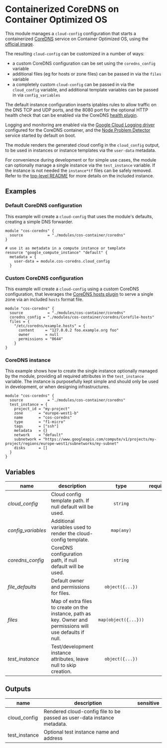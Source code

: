 # Containerized CoreDNS on Container Optimized OS

This module manages a `cloud-config` configuration that starts a containerized [CoreDNS](https://coredns.io/) service on Container Optimized OS, using the [official image](https://hub.docker.com/r/coredns/coredns/).

The resulting `cloud-config` can be customized in a number of ways:

- a custom CoreDNS configuration can be set using the `coredns_config` variable
- additional files (eg for hosts or zone files) can be passed in via the `files` variable
- a completely custom `cloud-config` can be passed in via the `cloud_config` variable, and additional template variables can be passed in via `config_variables`

The default instance configuration inserts iptables rules to allow traffic on the DNS TCP and UDP ports, and the 8080 port for the optional HTTP health check that can be enabled via the CoreDNS [health plugin](https://coredns.io/plugins/health/).

Logging and monitoring are enabled via the [Google Cloud Logging driver](https://docs.docker.com/config/containers/logging/gcplogs/) configured for the CoreDNS container, and the [Node Problem Detector](https://cloud.google.com/container-optimized-os/docs/how-to/monitoring) service started by default on boot.

The module renders the generated cloud config in the `cloud_config` output, to be used in instances or instance templates via the `user-data` metadata.

For convenience during development or for simple use cases, the module can optionally manage a single instance via the `test_instance` variable. If the instance is not needed the `instance*tf` files can be safely removed. Refer to the [top-level README](../README.md) for more details on the included instance.

## Examples

### Default CoreDNS configuration

This example will create a `cloud-config` that uses the module's defaults, creating a simple DNS forwarder.

```hcl
module "cos-coredns" {
  source           = "./modules/cos-container/coredns"
}

# use it as metadata in a compute instance or template
resource "google_compute_instance" "default" {
  metadata = {
    user-data = module.cos-coredns.cloud_config
  }
```

### Custom CoreDNS configuration

This example will create a `cloud-config` using a custom CoreDNS configuration, that leverages the [CoreDNS hosts plugin]() to serve a single zone via an included `hosts` format file.

```hcl
module "cos-coredns" {
  source           = "./modules/cos-container/coredns"
  coredns_config = "./modules/cos-container/coredns/Corefile-hosts"
  files = {
    "/etc/coredns/example.hosts" = {
      content     = "127.0.0.2 foo.example.org foo"
      owner       = null
      permissions = "0644"
    }
}
```

### CoreDNS instance

This example shows how to create the single instance optionally managed by the module, providing all required attributes in the `test_instance` variable. The instance is purposefully kept simple and should only be used in development, or when designing infrastructures.

```hcl
module "cos-coredns" {
  source           = "./modules/cos-container/coredns"
  test_instance = {
    project_id = "my-project"
    zone       = "europe-west1-b"
    name       = "cos-coredns"
    type       = "f1-micro"
    tags       = ["ssh"]
    metadata   = {}
    network    = "default"
    subnetwork = "https://www.googleapis.com/compute/v1/projects/my-project/regions/europe-west1/subnetworks/my-subnet"
    disks      = []
  }
}
```

<!-- BEGIN TFDOC -->
## Variables

| name | description | type | required | default |
|---|---|:---: |:---:|:---:|
| *cloud_config* | Cloud config template path. If null default will be used. | <code title="">string</code> |  | <code title="">null</code> |
| *config_variables* | Additional variables used to render the cloud-config template. | <code title="map&#40;any&#41;">map(any)</code> |  | <code title="">{}</code> |
| *coredns_config* | CoreDNS configuration path, if null default will be used. | <code title="">string</code> |  | <code title="">null</code> |
| *file_defaults* | Default owner and permissions for files. | <code title="object&#40;&#123;&#10;owner       &#61; string&#10;permissions &#61; string&#10;&#125;&#41;">object({...})</code> |  | <code title="&#123;&#10;owner       &#61; &#34;root&#34;&#10;permissions &#61; &#34;0644&#34;&#10;&#125;">...</code> |
| *files* | Map of extra files to create on the instance, path as key. Owner and permissions will use defaults if null. | <code title="map&#40;object&#40;&#123;&#10;content     &#61; string&#10;owner       &#61; string&#10;permissions &#61; string&#10;&#125;&#41;&#41;">map(object({...}))</code> |  | <code title="">{}</code> |
| *test_instance* | Test/development instance attributes, leave null to skip creation. | <code title="object&#40;&#123;&#10;project_id &#61; string&#10;zone       &#61; string&#10;name       &#61; string&#10;type &#61; string&#10;tags       &#61; list&#40;string&#41;&#10;metadata   &#61; map&#40;string&#41;&#10;network    &#61; string&#10;subnetwork &#61; string&#10;disks &#61; map&#40;object&#40;&#123;&#10;read_only &#61; bool&#10;size      &#61; number&#10;&#125;&#41;&#41;&#10;&#125;&#41;">object({...})</code> |  | <code title="">null</code> |

## Outputs

| name | description | sensitive |
|---|---|:---:|
| cloud_config | Rendered cloud-config file to be passed as user-data instance metadata. |  |
| test_instance | Optional test instance name and address |  |
<!-- END TFDOC -->
